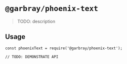 # `@garbray/phoenix-text`

> TODO: description

## Usage

```
const phoenixText = require('@garbray/phoenix-text');

// TODO: DEMONSTRATE API
```
